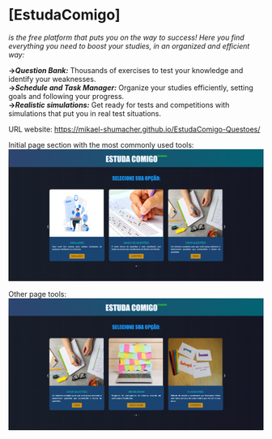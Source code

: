 <h1><strong>[EstudaComigo]</strong></h1> <i>is the free platform that puts you on the way to success! Here you find everything you need to boost your studies, in an organized and efficient way:</i>

<strong>-><i>Question Bank:</i></strong> Thousands of exercises to test your knowledge and identify your weaknesses.<br>
<strong>-><i>Schedule and Task Manager:</i></strong> Organize your studies efficiently, setting goals and following your progress.<br>
<strong>-><i>Realistic simulations:</i></strong> Get ready for tests and competitions with simulations that put you in real test situations.<br>

URL website: https://mikael-shumacher.github.io/EstudaComigo-Questoes/

Initial page section with the most commonly used tools:
<img src="assets/imgReadme/Screenshot 2025-02-19 111518.png">


Other page tools:
<img src="assets/imgReadme/Screenshot 2025-02-19 111923.png">
